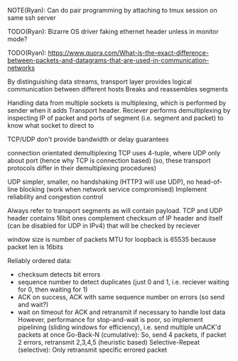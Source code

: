 <!-- SPDX-License-Identifier: zlib-acknowledgement -->

NOTE(Ryan): Can do pair programming by attaching to tmux session on same ssh server

TODO(Ryan): Bizarre OS driver faking ethernet header unless in monitor mode?

TODO(Ryan): https://www.quora.com/What-is-the-exact-difference-between-packets-and-datagrams-that-are-used-in-communication-networks

By distinguishing data streams, transport layer provides logical communication between different hosts
Breaks and reassembles segments

Handling data from multiple sockets is multiplexing, which is performed by sender when it adds Transport header.
Reciever performs demultiplexing by inspecting IP of packet and ports of segment (i.e. segment and packet) to know what socket to direct to

TCP/UDP don't provide bandwidth or delay guarantees

connection orientated demultiplexing TCP uses 4-tuple, where UDP only about port (hence why TCP is connection based)
(so, these transport protocols differ in their demultiplexing procedures)

UDP simpler, smaller, no handshaking (HTTP3 will use UDP), no head-of-line blocking (work when network service compromised)
Implement reliability and congestion control

Always refer to transport segments as will contain payload. 
TCP and UDP header contains 16bit ones complement checksum of IP header and itself (can be disabled for UDP in IPv4) that will be checked by reciever

window size is number of packets
MTU for loopback is 65535 because packet len is 16bits

Reliably ordered data:
* checksum detects bit errors
* sequence number to detect duplicates (just 0 and 1, i.e. reciever waiting for 0, then waiting for 1)
* ACK on success, ACK with same sequence number on errors (so send and wait?)
* wait on timeout for ACK and retransmit if necessary to handle lost data
However, performance for stop-and-wait is poor, so implement pipelining (sliding windows for efficiency), i.e. send multiple unACK'd packets at once
Go-Back-N (cumulative): So, send 4 packets, if packet 2 errors, retransmit 2,3,4,5 (heuristic based)
Selective-Repeat (selective): Only retransmit specific errored packet
